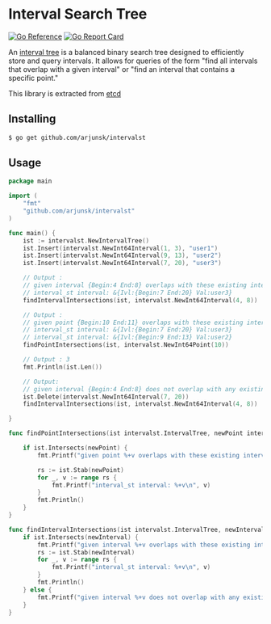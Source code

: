 # Interval Search Tree
[![Go Reference](https://pkg.go.dev/badge/github.com/arjunsk/intervalst/intervalst.svg)](https://pkg.go.dev/github.com/arjunsk/intervalst)
[![Go Report Card](https://goreportcard.com/badge/github.com/arjunsk/intervalst2)](https://goreportcard.com/report/github.com/arjunsk/intervalst)

An [interval tree](https://en.wikipedia.org/wiki/Interval_tree) is a balanced binary search tree designed to efficiently
store and query intervals. It allows for queries of the form "find all intervals that overlap with a
given interval" or "find an interval that contains a specific point."

This library is extracted from [etcd](https://github.com/etcd-io/etcd/tree/main)

## Installing

```sh
$ go get github.com/arjunsk/intervalst
```

## Usage

```go
package main

import (
	"fmt"
	"github.com/arjunsk/intervalst"
)

func main() {
	ist := intervalst.NewIntervalTree()
	ist.Insert(intervalst.NewInt64Interval(1, 3), "user1")
	ist.Insert(intervalst.NewInt64Interval(9, 13), "user2")
	ist.Insert(intervalst.NewInt64Interval(7, 20), "user3")

	// Output :
	// given interval {Begin:4 End:8} overlaps with these existing intervals
	// interval_st interval: &{Ivl:{Begin:7 End:20} Val:user3}
	findIntervalIntersections(ist, intervalst.NewInt64Interval(4, 8))

	// Output :
	// given point {Begin:10 End:11} overlaps with these existing intervals
	// interval_st interval: &{Ivl:{Begin:7 End:20} Val:user3}
	// interval_st interval: &{Ivl:{Begin:9 End:13} Val:user2}
	findPointIntersections(ist, intervalst.NewInt64Point(10))

	// Output : 3
	fmt.Println(ist.Len())

	// Output:
	// given interval {Begin:4 End:8} does not overlap with any existing intervals
	ist.Delete(intervalst.NewInt64Interval(7, 20))
	findIntervalIntersections(ist, intervalst.NewInt64Interval(4, 8))

}

func findPointIntersections(ist intervalst.IntervalTree, newPoint intervalst.Interval) {

	if ist.Intersects(newPoint) {
		fmt.Printf("given point %+v overlaps with these existing intervals \n", newPoint)

		rs := ist.Stab(newPoint)
		for _, v := range rs {
			fmt.Printf("interval_st interval: %+v\n", v)
		}
		fmt.Println()
	}
}

func findIntervalIntersections(ist intervalst.IntervalTree, newInterval intervalst.Interval) {
	if ist.Intersects(newInterval) {
		fmt.Printf("given interval %+v overlaps with these existing intervals \n", newInterval)
		rs := ist.Stab(newInterval)
		for _, v := range rs {
			fmt.Printf("interval_st interval: %+v\n", v)
		}
		fmt.Println()
	} else {
		fmt.Printf("given interval %+v does not overlap with any existing intervals \n", newInterval)
	}
}
```
